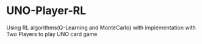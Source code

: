 # UNO-Player-RL
Using RL algorithms(Q-Learning and MonteCarlo) with implementation with Two Players to play UNO card game
